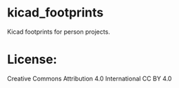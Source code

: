 # kicad_footprints 
Kicad footprints for person projects.

# License: 
Creative Commons Attribution 4.0 International CC BY 4.0

